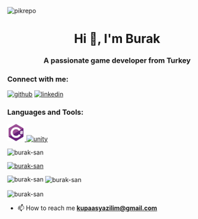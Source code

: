 ![pikrepo](https://user-images.githubusercontent.com/60696929/208072488-4373e360-ce05-4420-9b2e-adf9e8fe0166.jpg)

<h1 align="center">Hi 👋, I'm Burak</h1>
<h3 align="center">A passionate game developer from Turkey</h3>

<h3 align="left">Connect with me:</h3> 

[<img src='https://user-images.githubusercontent.com/60696929/204914100-148e216f-69b7-487d-a502-f902f6239fe6.png' alt='github' height='40' color='#6e5494'>](https://github.com/Burak-san)  [<img src='https://user-images.githubusercontent.com/60696929/204914127-d5c92c3a-398e-4159-a06f-4e71a342706b.png' alt='linkedin' height='40'>](https://www.linkedin.com/in/burak-orhan-aohg2022//)
<p align="left"></p>

<h3 align="left">Languages and Tools:</h3>
<p align="left"> <a href="https://www.w3schools.com/cs/" target="_blank" rel="noreferrer"> <img src="https://raw.githubusercontent.com/devicons/devicon/master/icons/csharp/csharp-original.svg" alt="csharp" width="40" height="40"/> </a> <a href="https://unity.com/" target="_blank" rel="noreferrer"> <img src="https://www.vectorlogo.zone/logos/unity3d/unity3d-icon.svg" alt="unity" width="40" height="40"/> </a> </p>

<p align="left"> <img src="https://komarev.com/ghpvc/?username=burak-san&label=Profile%20views&color=0e75b6&style=flat" alt="burak-san" /> </p>

<p align="left"> <a href="https://github.com/ryo-ma/github-profile-trophy"><img src="https://github-profile-trophy.vercel.app/?username=burak-san" alt="burak-san" /></a> </p>

<p><img align="left" src="https://github-readme-stats.vercel.app/api/top-langs?username=burak-san&show_icons=true&locale=en&layout=compact" alt="burak-san" /></p>

<p>&nbsp;<img align="center" src="https://github-readme-stats.vercel.app/api?username=burak-san&show_icons=true&locale=en" alt="burak-san" /></p>

<p><img align="center" src="https://github-readme-streak-stats.herokuapp.com/?user=burak-san&" alt="burak-san" /></p>

- 📫 How to reach me **kupaasyazilim@gmail.com**
